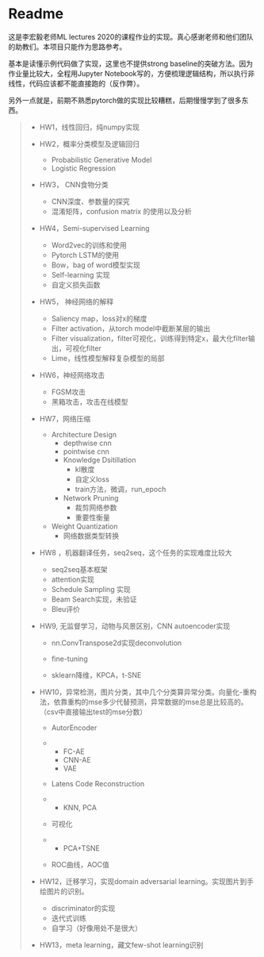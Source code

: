 # Readme

这是李宏毅老师ML lectures 2020的课程作业的实现。真心感谢老师和他们团队的助教们。本项目只能作为思路参考。

基本是读懂示例代码做了实现，这里也不提供strong baseline的突破方法。因为作业量比较大，全程用Jupyter Notebook写的，方便梳理逻辑结构，所以执行非线性，代码应该都不能直接跑的（反作弊）。

另外一点就是，前期不熟悉pytorch做的实现比较糟糕，后期慢慢学到了很多东西。

> - HW1，线性回归，纯numpy实现
>
> - HW2，概率分类模型及逻辑回归
>
>   - Probabilistic Generative Model
>   - Logistic Regression
>
> - HW3， CNN食物分类
>
>   - CNN深度、参数量的探究
>   - 混淆矩阵，confusion     matrix 的使用以及分析
>
> - HW4，Semi-supervised Learning
>
>   - Word2vec的训练和使用
>   - Pytorch LSTM的使用
>   - Bow，bag of   word模型实现
>   - Self-learning 实现
>   - 自定义损失函数
>
> - HW5， 神经网络的解释
>
>   - Saliency map，loss对x的梯度
>   - Filter  activation，从torch model中截断某层的输出
>   - Filter  visualization，filter可视化，训练得到特定x，最大化filter输出，可视化filter
>   - Lime，线性模型解释复杂模型的局部
>
> - HW6，神经网络攻击
>
>   - FGSM攻击
>   - 黑箱攻击，攻击在线模型
>
> - HW7，网络压缩
>
>   - Architecture Design
>      - depthwise cnn
>     - pointwise cnn
>     - Knowledge Dsitillation
>        - kl散度
>       - 自定义loss
>        - train方法，微调，run_epoch
>     - Network Pruning
>       - 裁剪网络参数
>       - 重要性衡量
>    - Weight Quantization
>         - 网络数据类型转换
>   
> - HW8 ，机器翻译任务，seq2seq，这个任务的实现难度比较大
>   - seq2seq基本框架
>    - attention实现
>     - Schedule Sampling 实现
>    - Beam Search实现，未验证
>     - Bleu评价
>
> - HW9, 无监督学习，动物与风景区别，CNN autoencoder实现
>
>      - nn.ConvTranspose2d实现deconvolution
>
>      - fine-tuning
>      - sklearn降维，KPCA，t-SNE
>
> - HW10，异常检测，图片分类，其中几个分类算异常分类。向量化-重构法，依靠重构的mse多少代替预测，异常数据的mse总是比较高的。（csv中直接输出test的mse分数）
>
>      - AutorEncoder
>
>      - - FC-AE
>        - CNN-AE
>        - VAE
>
>      - Latens Code Reconstruction
>
>      - - KNN, PCA
>
>      - 可视化
>
>      - - PCA+TSNE
>
>      - ROC曲线，AOC值
>
> - HW12，迁移学习，实现domain adversarial learning。实现图片到手绘图片的识别。
>
>      - discriminator的实现
>      - 迭代式训练
>      - 自学习（好像用处不是很大）
>
> - HW13，meta learning，藏文few-shot learning识别

